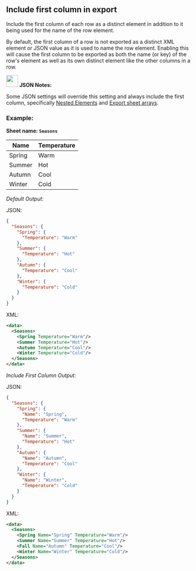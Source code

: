 Include first column in export
------------------------------
Include the first column of each row as a distinct element in addition to it being used for the name of the row element.

By default, the first column of a row is not exported as a distinct XML element or JSON value as it is used to name the row element. Enabling this will cause the first column to be exported as both the name (or key) of the row's element as well as its own distinct element like the other columns in a row.

<img src="../../images/esd_icon_json.svg" width="32px" height="32px"/> **JSON Notes:**

Some JSON settings will override this setting and always include the first column, specifically [Nested Elements](nestedelements.md) and [Export sheet arrays](../json/exportsheetarrays.md).

### Example: ###

**Sheet name: `Seasons`**

Name | Temperature
---- | -----------
Spring | Warm
Summer | Hot
Autumn | Cool
Winter | Cold

*Default Output:*

JSON:
```json
{
  "Seasons": {
    "Spring": {
      "Temperature": "Warm"
    },
    "Summer": {
      "Temperature": "Hot"
    },
    "Autumn": {
      "Temperature": "Cool"
    },
    "Winter": {
      "Temperature": "Cold"
    }
  }
}
```

XML:
```xml
<data>
  <Seasons>
    <Spring Temperature="Warm"/>
    <Summer Temperature="Hot"/>
    <Autumn Temperature="Cool"/>
    <Winter Temperature="Cold"/>
  </Seasons>
</data>
```

*Include First Column Output:*

JSON:
```json
{
  "Seasons": {
    "Spring": {
      "Name": "Spring",
      "Temperature": "Warm"
    },
    "Summer": {
      "Name": "Summer",
      "Temperature": "Hot"
    },
    "Autumn": {
      "Name": "Autumn",
      "Temperature": "Cool"
    },
    "Winter": {
      "Name": "Winter",
      "Temperature": "Cold"
    }
  }
}
```

XML:
```xml
<data>
  <Seasons>
    <Spring Name="Spring" Temperature="Warm"/>
    <Summer Name="Summer" Temperature="Hot"/>
    <Fall Name="Autumn" Temperature="Cool"/>
    <Winter Name="Winter" Temperature="Cold"/>
  </Seasons>
</data>
```
